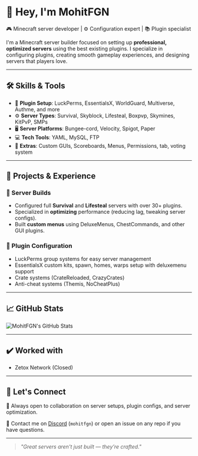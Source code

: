 # 👋 Hey, I'm MohitFGN

🎮 Minecraft server developer | ⚙️ Configuration expert | 📚 Plugin specialist

I'm a Minecraft server builder focused on setting up **professional, optimized servers** using the best existing plugins. I specialize in configuring plugins, creating smooth gameplay experiences, and designing servers that players love.

---

## 🛠️ Skills & Tools
- 🔧 **Plugin Setup**: LuckPerms, EssentialsX, WorldGuard, Multiverse, Authme, and more
- ⚙️ **Server Types**: Survival, Skyblock, Lifesteal, Boxpvp, Skymines, KitPvP, SMPs
- 🖥️ **Server Platforms**: Bungee-cord, Velocity, Spigot, Paper
- 💻 **Tech Tools**: YAML, MySQL, FTP
- 🎨 **Extras**: Custom GUIs, Scoreboards, Menus, Permissions, tab, voting system
---

## 🚀 Projects & Experience

### 🔹 Server Builds
- Configured full **Survival** and **Lifesteal** servers with over 30+ plugins.
- Specialized in **optimizing** performance (reducing lag, tweaking server configs).
- Built **custom menus** using DeluxeMenus, ChestCommands, and other GUI plugins.

### 🔹 Plugin Configuration
- LuckPerms group systems for easy server management
- EssentialsX custom kits, spawn, homes, warps setup with deluxemenu support
- Crate systems (CrateReloaded, CrazyCrates)
- Anti-cheat systems (Themis, NoCheatPlus)

---

## 📈 GitHub Stats
![MohitFGN's GitHub Stats](https://github-readme-stats.vercel.app/api?username=MohitFGN&show_icons=true&theme=radical)

---

## ✔️ Worked with
- Zetox Network (Closed)

---

## 💬 Let's Connect
🧠 Always open to collaboration on server setups, plugin configs, and server optimization.

📩 Contact me on [Discord]([https://discord.com/](https://discord.gg/hA4ujT9T8K)) (`mohitfgn`) or open an issue on any repo if you have questions.

---

> *"Great servers aren’t just built — they’re crafted."*
